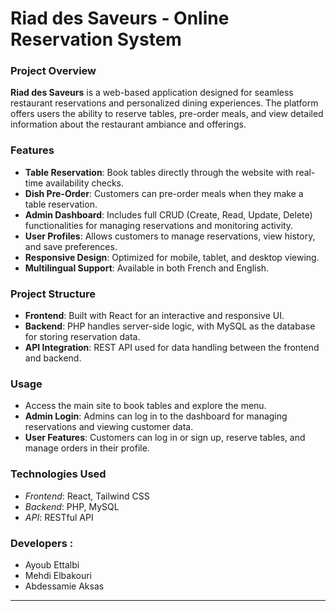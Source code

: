# Riad des Saveurs - Online Reservation System

### Project Overview

**Riad des Saveurs** is a web-based application designed for seamless restaurant reservations and personalized dining experiences. The platform offers users the ability to reserve tables, pre-order meals, and view detailed information about the restaurant ambiance and offerings.

### Features

- **Table Reservation**: Book tables directly through the website with real-time availability checks.
- **Dish Pre-Order**: Customers can pre-order meals when they make a table reservation.
- **Admin Dashboard**: Includes full CRUD (Create, Read, Update, Delete) functionalities for managing reservations and monitoring activity.
- **User Profiles**: Allows customers to manage reservations, view history, and save preferences.
- **Responsive Design**: Optimized for mobile, tablet, and desktop viewing.
- **Multilingual Support**: Available in both French and English.

### Project Structure

- **Frontend**: Built with React for an interactive and responsive UI.
- **Backend**: PHP handles server-side logic, with MySQL as the database for storing reservation data.
- **API Integration**: REST API used for data handling between the frontend and backend.

### Usage

- Access the main site to book tables and explore the menu.
- **Admin Login**: Admins can log in to the dashboard for managing reservations and viewing customer data.
- **User Features**: Customers can log in or sign up, reserve tables, and manage orders in their profile.

### Technologies Used

- _Frontend_: React, Tailwind CSS
- _Backend_: PHP, MySQL
- _API_: RESTful API

### Developers :

- Ayoub Ettalbi
- Mehdi Elbakouri
- Abdessamie Aksas

---

